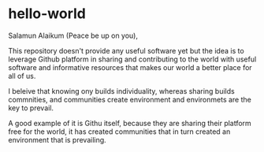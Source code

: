 # hello-world
Salamun Alaikum (Peace be up on you),

This repository doesn't provide any useful software yet but the idea is to leverage Github platform in sharing and contributing to the world with useful software and informative resources that makes our world a better place for all of us.

I beleive that knowing ony builds individuality, whereas sharing builds commnities, and communities create environment and environmets are the key to prevail.

A good example of it is Githu itself, because they are sharing their platform free for the world, it has created communities that in turn created an environment that is prevailing.



